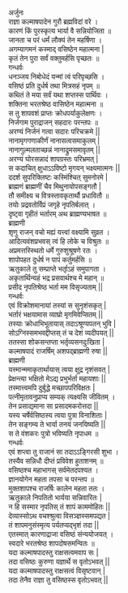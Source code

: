 अर्जुनः  
राज्ञा कल्माषपादेन गुरौ ब्रह्मविदां वरे ।  
कारणं किं पुरस्कृत्य भार्या वै सन्नियोजिता ॥  
जानता च परं धर्मं लौक्यं तेन महर्षिणा ।  
अगम्यागमनं कस्माद् वसिष्ठेन महात्मना |  
कृतं तेन पुरा सर्वं वक्तुमर्हसि पृच्छतः ॥  
गन्धर्वः  
धनञ्जय निबोधेदं यन्मां त्वं परिपृच्छसि ।  
वसिष्ठं प्रति दुर्धर्ष तथा मित्रसहं नृपम् ॥  
कथितं ते मया सर्वं यथा शप्तस्स पार्थिवः ।  
शक्तिना भरतश्रेष्ठ वासिष्ठेन महात्मना ॥  
स तु शापवशं प्राप्तः क्रोधपर्याकुलेक्षणः ।  
निर्जगाम पुराद्राजन् सहदारः परन्तपः ॥  
अरण्यं निर्जनं गत्वा सदारः परिचक्रमे ||  
नानामृगगणाकीर्णं नानासत्वसमाकुलम् |  
नानागुल्मलताच्छन्नं नानाद्रुमसमावृतम् ||  
अरण्यं घोरसन्नादं शापग्रस्तः परिभ्रमत् |  
स कदाचित् क्षुधाऽऽविष्टो मृगयन् भक्ष्यमात्मनः ||  
ददर्श सुपरिक्लिष्टः कस्मिंश्चित् सुमनोरमे |  
ब्राह्मणं ब्राह्मणीं चैव मिथुनायोपसङ्गतौ |  
तौ समीक्ष्य च वित्रस्तावकृतार्थौ प्रधावितौ ॥  
तयोः प्रद्रवतोर्विप्रं जगृहे नृपतिर्बलात् ।  
दृष्ट्वा गृहीतं भर्तारम् अथ ब्राह्मण्यभाषत ॥  
ब्राह्मणी  
शृणु राजन् वचो मह्यं यत्त्वां वक्ष्यामि सुव्रत ।  
आदित्यवंशप्रभवस् त्वं हि लोके च विश्रुतः ॥  
अप्रमत्तस्स्थितो धर्मे गुरुशुश्रूषणे रतः ।  
शापोपहत दुर्धर्ष न पापं कर्तुमर्हसि ॥  
ऋतुकाले तु सम्प्राप्ते भर्तृाऽहं समुपागता ।  
अकृतार्थिन्यहं भद्र प्रसवार्थश्च मे महान् ॥  
प्रसीद नृपतिश्रेष्ठ भर्ता मम विसृज्यताम् ||  
गन्धर्वः   
एवं विक्रोशमानायां तस्यां स सुनृशंसकृत् |  
भर्तारं भक्षयामास व्याघ्रो मृगमिवेप्सितम् ||  
तस्याः क्रोधाभिभूतायास् तदाऽश्रूण्यपतन् भुवि |  
सोऽग्निस्समभवद्दीप्तस् तं च देशं व्यदीपयत् ||  
ततस्सा शोकसन्तप्ता भर्तृव्यसनदुःखिता |  
कल्माषपादं राजर्षिम् अशपद्ब्राह्मणी रुषा ||  
ब्राह्मणी  
यस्मान्ममाकृतार्थायास् त्वया क्षुद्र नृशंसवत् |  
प्रेक्षन्त्या भक्षितो मेऽद्य प्रभुर्भर्ता महायशाः ||  
तस्मात्त्वमपि दुर्बुद्धे मच्छापपरिविक्षतः |  
पत्नीमृतावनुप्राप्य सम्यक् त्यक्ष्यसि जीवितम् ।  
तेन प्रसाद्यमाना सा प्रसादमकरोत्तदा ||  
यस्य चर्षेर्वसिष्ठस्य त्वया पुत्रा विनाशिताः |  
तेन सङ्गम्य ते भार्या तनयं जनयिष्यति ||  
स ते वंशकरः पुत्रो भविष्यति नृपाधम ॥  
गन्धर्वः   
एवं शप्त्वा तु राजानं सा तदाऽऽङ्गिरसी शुभा ।  
तस्यैव सन्निधौ दीप्तं प्रविवेश हुताशनम् ॥  
वसिष्ठश्च महाभागस् सर्वमेतदपश्यत ।  
ज्ञानयोगेन महता तपसा च परन्तप ॥  
मुक्तशापश्च राजर्षिः कालेन महता ततः ।  
ऋतुकाले निपतितो भार्यया सन्निवारितः |  
न हि सस्मार नृपतिस् तं शापं काममोहितः ||  
देव्यास्सोऽथ वचश्श्रुत्वा विसञ्ज्ञस्समपद्यत |  
तं शापमनुसंस्मृत्य पर्यतप्यद्भृशं तदा ||  
एतस्मात् कारणाद्राजा वसिष्ठं संन्ययोजयत् ।  
स्वदारे भरतश्रेष्ठ शापदोषसमन्वितः ॥   
यदा कल्माषपादस्तु राक्षसत्वमवाप सः |  
तदा वसिष्ठः कुरुणा यज्ञार्थे स वृतोऽभवत् ||  
यदा कल्माषपादस्तु राक्षसत्वं विसृष्टवान् |  
तदा तेनैव राज्ञा तु वसिष्ठस्स वृतोऽभवत् ||   
